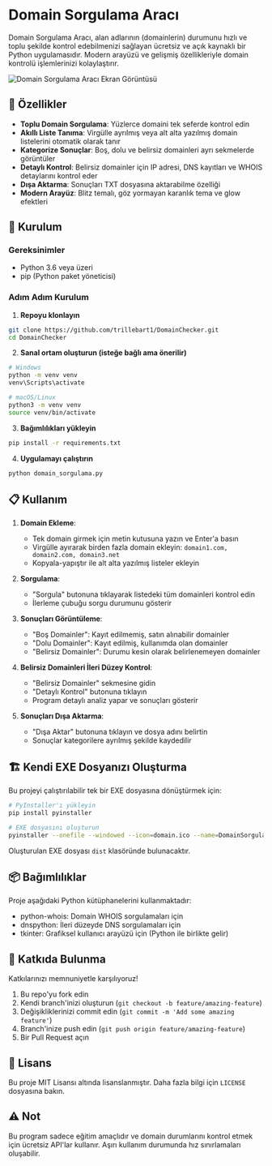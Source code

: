 # Domain Sorgulama Aracı

Domain Sorgulama Aracı, alan adlarının (domainlerin) durumunu hızlı ve toplu şekilde kontrol edebilmenizi sağlayan ücretsiz ve açık kaynaklı bir Python uygulamasıdır. Modern arayüzü ve gelişmiş özellikleriyle domain kontrolü işlemlerinizi kolaylaştırır.

![Domain Sorgulama Aracı Ekran Görüntüsü](https://i.hizliresim.com/4ft2qwi.jpg)

## 🚀 Özellikler

- **Toplu Domain Sorgulama**: Yüzlerce domaini tek seferde kontrol edin
- **Akıllı Liste Tanıma**: Virgülle ayrılmış veya alt alta yazılmış domain listelerini otomatik olarak tanır
- **Kategorize Sonuçlar**: Boş, dolu ve belirsiz domainleri ayrı sekmelerde görüntüler 
- **Detaylı Kontrol**: Belirsiz domainler için IP adresi, DNS kayıtları ve WHOIS detaylarını kontrol eder
- **Dışa Aktarma**: Sonuçları TXT dosyasına aktarabilme özelliği
- **Modern Arayüz**: Blitz temalı, göz yormayan karanlık tema ve glow efektleri

## 🔧 Kurulum

### Gereksinimler

- Python 3.6 veya üzeri
- pip (Python paket yöneticisi)

### Adım Adım Kurulum

1. **Repoyu klonlayın**

```bash
git clone https://github.com/trillebart1/DomainChecker.git
cd DomainChecker
```

2. **Sanal ortam oluşturun (isteğe bağlı ama önerilir)**

```bash
# Windows
python -m venv venv
venv\Scripts\activate

# macOS/Linux
python3 -m venv venv
source venv/bin/activate
```

3. **Bağımlılıkları yükleyin**

```bash
pip install -r requirements.txt
```

4. **Uygulamayı çalıştırın**

```bash
python domain_sorgulama.py
```

## 📋 Kullanım

1. **Domain Ekleme**:
   - Tek domain girmek için metin kutusuna yazın ve Enter'a basın
   - Virgülle ayırarak birden fazla domain ekleyin: `domain1.com, domain2.com, domain3.net`
   - Kopyala-yapıştır ile alt alta yazılmış listeler ekleyin

2. **Sorgulama**:
   - "Sorgula" butonuna tıklayarak listedeki tüm domainleri kontrol edin
   - İlerleme çubuğu sorgu durumunu gösterir

3. **Sonuçları Görüntüleme**:
   - "Boş Domainler": Kayıt edilmemiş, satın alınabilir domainler
   - "Dolu Domainler": Kayıt edilmiş, kullanımda olan domainler
   - "Belirsiz Domainler": Durumu kesin olarak belirlenemeyen domainler

4. **Belirsiz Domainleri İleri Düzey Kontrol**:
   - "Belirsiz Domainler" sekmesine gidin
   - "Detaylı Kontrol" butonuna tıklayın
   - Program detaylı analiz yapar ve sonuçları gösterir

5. **Sonuçları Dışa Aktarma**:
   - "Dışa Aktar" butonuna tıklayın ve dosya adını belirtin
   - Sonuçlar kategorilere ayrılmış şekilde kaydedilir

## 🏗️ Kendi EXE Dosyanızı Oluşturma

Bu projeyi çalıştırılabilir tek bir EXE dosyasına dönüştürmek için:

```bash
# PyInstaller'ı yükleyin
pip install pyinstaller

# EXE dosyasını oluşturun
pyinstaller --onefile --windowed --icon=domain.ico --name=DomainSorgulama domain_sorgulama.py
```

Oluşturulan EXE dosyası `dist` klasöründe bulunacaktır.

## 📦 Bağımlılıklar

Proje aşağıdaki Python kütüphanelerini kullanmaktadır:

- python-whois: Domain WHOIS sorgulamaları için
- dnspython: İleri düzeyde DNS sorgulamaları için
- tkinter: Grafiksel kullanıcı arayüzü için (Python ile birlikte gelir)

## 🤝 Katkıda Bulunma

Katkılarınızı memnuniyetle karşılıyoruz!

1. Bu repo'yu fork edin
2. Kendi branch'inizi oluşturun (`git checkout -b feature/amazing-feature`)
3. Değişikliklerinizi commit edin (`git commit -m 'Add some amazing feature'`)
4. Branch'inize push edin (`git push origin feature/amazing-feature`)
5. Bir Pull Request açın

## 📄 Lisans

Bu proje MIT Lisansı altında lisanslanmıştır. Daha fazla bilgi için `LICENSE` dosyasına bakın.

## ⚠️ Not

Bu program sadece eğitim amaçlıdır ve domain durumlarını kontrol etmek için ücretsiz API'lar kullanır. Aşırı kullanım durumunda hız sınırlamaları oluşabilir.
